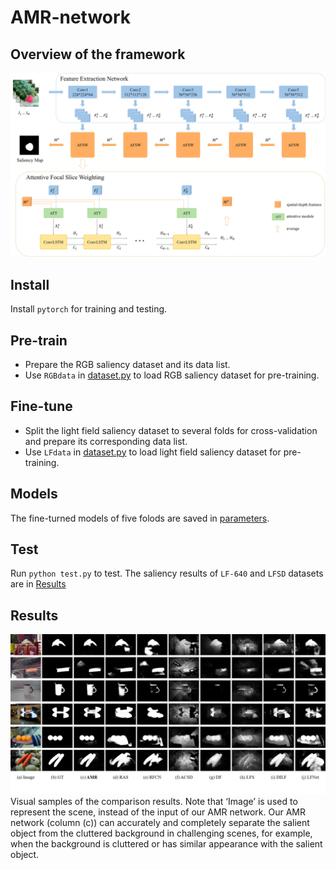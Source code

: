 # AMR-network

## Overview of the framework
![Image text](pic/framework.jpg)
## Install
Install `pytorch` for training and testing.

## Pre-train
- Prepare the RGB saliency dataset and its data list.
- Use `RGBdata` in [dataset.py](dataset.py) to load RGB saliency dataset for pre-training.

## Fine-tune
- Split the light field saliency dataset to several folds for cross-validation and prepare its corresponding data list. 
- Use `LFdata` in [dataset.py](dataset.py) to load light field saliency dataset for pre-training.

## Models
The fine-turned models of five folods are saved in [parameters](parameters/).

## Test
Run `python test.py` to test. The saliency results of `LF-640` and `LFSD` datasets are in [Results](Results/)

## Results
![Image text](pic/results.jpg)
Visual samples of the comparison results. Note that ‘Image’ is used to represent the scene, instead of the input of our AMR network.
Our AMR network (column (c)) can accurately and completely separate the salient object from the cluttered background in challenging
scenes, for example, when the background is cluttered or has similar appearance with the salient object.
